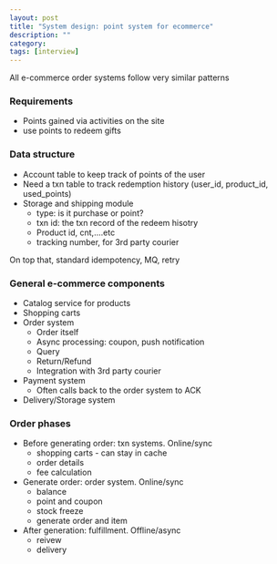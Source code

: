 ```yaml
---
layout: post
title: "System design: point system for ecommerce"
description: ""
category: 
tags: [interview]
---
```


All e-commerce order systems follow very similar patterns

### Requirements
* Points gained via activities on the site
* use points to redeem gifts

### Data structure

* Account table to keep track of points of the user
* Need a txn table to track redemption history (user_id, product_id, used_points)
* Storage and shipping module
  * type: is it purchase or point? 
  * txn id: the txn record of the redeem hisotry 
  * Product id, cnt,....etc
  * tracking number, for 3rd party courier

On top that, standard idempotency, MQ, retry

### General e-commerce components
* Catalog service for products
* Shopping carts
* Order system
  * Order itself
  * Async processing: coupon, push notification
  * Query
  * Return/Refund
  * Integration with 3rd party courier
* Payment system
  * Often calls back to the order system to ACK
* Delivery/Storage system

### Order phases
* Before generating order: txn systems. Online/sync
  * shopping carts - can stay in cache
  * order details
  * fee calculation
* Generate order: order system. Online/sync
  * balance
  * point and coupon
  * stock freeze
  * generate order and item
* After generation: fulfillment. Offline/async
  * reivew
  * delivery
